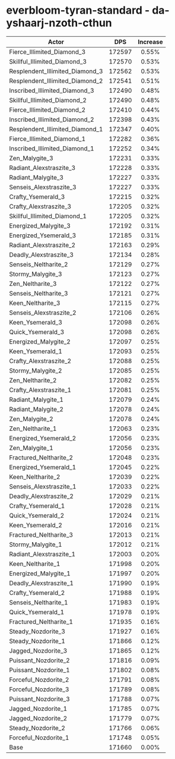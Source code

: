 # everbloom-tyran-standard - da-yshaarj-nzoth-cthun
| Actor | DPS | Increase |
|---|:---:|:---:|
|Fierce_Illimited_Diamond_3|172597|0.55%|
|Skillful_Illimited_Diamond_3|172570|0.53%|
|Resplendent_Illimited_Diamond_3|172562|0.53%|
|Resplendent_Illimited_Diamond_2|172541|0.51%|
|Inscribed_Illimited_Diamond_3|172490|0.48%|
|Skillful_Illimited_Diamond_2|172490|0.48%|
|Fierce_Illimited_Diamond_2|172410|0.44%|
|Inscribed_Illimited_Diamond_2|172398|0.43%|
|Resplendent_Illimited_Diamond_1|172347|0.40%|
|Fierce_Illimited_Diamond_1|172282|0.36%|
|Inscribed_Illimited_Diamond_1|172252|0.34%|
|Zen_Malygite_3|172231|0.33%|
|Radiant_Alexstraszite_3|172228|0.33%|
|Radiant_Malygite_3|172227|0.33%|
|Senseis_Alexstraszite_3|172227|0.33%|
|Crafty_Ysemerald_3|172215|0.32%|
|Crafty_Alexstraszite_3|172205|0.32%|
|Skillful_Illimited_Diamond_1|172205|0.32%|
|Energized_Malygite_3|172192|0.31%|
|Energized_Ysemerald_3|172185|0.31%|
|Radiant_Alexstraszite_2|172163|0.29%|
|Deadly_Alexstraszite_3|172134|0.28%|
|Senseis_Neltharite_2|172129|0.27%|
|Stormy_Malygite_3|172123|0.27%|
|Zen_Neltharite_3|172122|0.27%|
|Senseis_Neltharite_3|172121|0.27%|
|Keen_Neltharite_3|172115|0.27%|
|Senseis_Alexstraszite_2|172106|0.26%|
|Keen_Ysemerald_3|172098|0.26%|
|Quick_Ysemerald_3|172098|0.26%|
|Energized_Malygite_2|172097|0.25%|
|Keen_Ysemerald_1|172093|0.25%|
|Crafty_Alexstraszite_2|172088|0.25%|
|Stormy_Malygite_2|172085|0.25%|
|Zen_Neltharite_2|172082|0.25%|
|Crafty_Alexstraszite_1|172081|0.25%|
|Radiant_Malygite_1|172079|0.24%|
|Radiant_Malygite_2|172078|0.24%|
|Zen_Malygite_2|172078|0.24%|
|Zen_Neltharite_1|172063|0.23%|
|Energized_Ysemerald_2|172056|0.23%|
|Zen_Malygite_1|172056|0.23%|
|Fractured_Neltharite_2|172048|0.23%|
|Energized_Ysemerald_1|172045|0.22%|
|Keen_Neltharite_2|172039|0.22%|
|Senseis_Alexstraszite_1|172033|0.22%|
|Deadly_Alexstraszite_2|172029|0.21%|
|Crafty_Ysemerald_1|172028|0.21%|
|Quick_Ysemerald_2|172024|0.21%|
|Keen_Ysemerald_2|172016|0.21%|
|Fractured_Neltharite_3|172013|0.21%|
|Stormy_Malygite_1|172012|0.21%|
|Radiant_Alexstraszite_1|172003|0.20%|
|Keen_Neltharite_1|171998|0.20%|
|Energized_Malygite_1|171997|0.20%|
|Deadly_Alexstraszite_1|171990|0.19%|
|Crafty_Ysemerald_2|171988|0.19%|
|Senseis_Neltharite_1|171983|0.19%|
|Quick_Ysemerald_1|171978|0.19%|
|Fractured_Neltharite_1|171935|0.16%|
|Steady_Nozdorite_3|171927|0.16%|
|Steady_Nozdorite_1|171866|0.12%|
|Jagged_Nozdorite_3|171865|0.12%|
|Puissant_Nozdorite_2|171816|0.09%|
|Puissant_Nozdorite_1|171802|0.08%|
|Forceful_Nozdorite_2|171791|0.08%|
|Forceful_Nozdorite_3|171789|0.08%|
|Puissant_Nozdorite_3|171788|0.07%|
|Jagged_Nozdorite_1|171785|0.07%|
|Jagged_Nozdorite_2|171779|0.07%|
|Steady_Nozdorite_2|171766|0.06%|
|Forceful_Nozdorite_1|171748|0.05%|
|Base|171660|0.00%|
